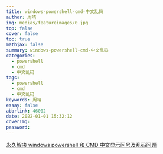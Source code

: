 ```yaml
---
title: windows-powershell-cmd-中文乱码
author: 周靖
img: medias/featureimages/0.jpg
top: false
cover: false
toc: true
mathjax: false
summary: windows-powershell-cmd-中文乱码
categories:
  - powershell
  - cmd
  - 中文乱码
tags:
  - powershell
  - cmd
  - 中文乱码
keywords: 周靖
essay: false
abbrlink: 46002
date: 2022-01-01 15:32:12
coverImg:
password:
---
```

[永久解决 windows powershell 和 CMD 中文显示问号及乱码问题](https://cloud.tencent.com/developer/article/1835811#:~:text=%E4%BD%BF%E7%94%A8%20powershell%20%E6%88%96%E8%80%85%20CMD%20%E6%97%B6%E4%B8%AD%E6%96%87%E6%98%BE%E7%A4%BA%E4%B9%B1%E7%A0%81%EF%BC%8C%E6%AF%8F%E6%AC%A1%E9%83%BD%E8%A6%81%E6%89%8B%E5%8A%A8%E6%89%A7%E8%A1%8C%20chcp%2065001,%EF%BC%8C%E4%BB%8A%E5%A4%A9%E7%BB%88%E4%BA%8E%E6%89%BE%E5%88%B0%E4%B8%80%E4%B8%AA%E6%B0%B8%E4%B9%85%E8%A7%A3%E5%86%B3%E7%9A%84%E5%8A%9E%E6%B3%95%E3%80%82%20%E5%8F%AF%E4%BB%A5%E7%9C%8B%E5%88%B0%20powershell%20%E7%9A%84%E5%BD%93%E5%89%8D%E6%B4%BB%E5%8A%A8%E4%BB%A3%E7%A0%81%E9%A1%B5%E4%B8%BA%20936%EF%BC%8C%E8%BF%99%E4%B8%AA%E6%97%B6%E5%80%99%E6%98%BE%E7%A4%BA%E7%9A%84%E4%B8%AD%E6%96%87%E6%98%AF%E4%B9%B1%E7%A0%81%E7%9A%84%E3%80%82%20%E7%82%B9%E5%87%BB%E7%A1%AE%E5%AE%9A%EF%BC%8C%E8%BF%99%E4%B8%AA%E6%97%B6%E5%80%99%E7%94%B5%E8%84%91%E6%8F%90%E7%A4%BA%E9%9C%80%E8%A6%81%E9%87%8D%E5%90%AF%EF%BC%8C%E9%87%8D%E5%90%AF%E5%90%8E%E5%86%8D%E6%89%93%E5%BC%80%20powershell%20%E5%B0%B1%E5%8F%AF%E4%BB%A5%E6%AD%A3%E5%B8%B8%E6%98%BE%E7%A4%BA%E4%B8%AD%E6%96%87%E5%95%A6%E3%80%82)

